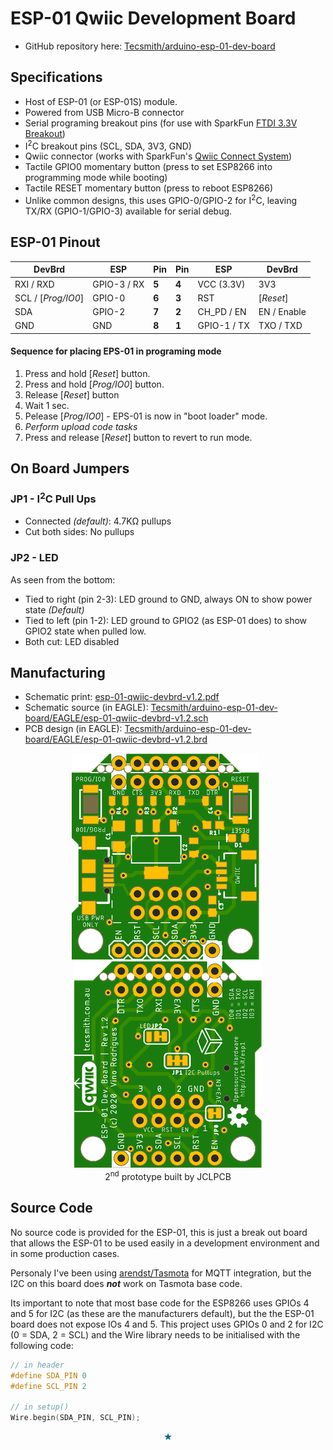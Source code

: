 # ESP-01 Qwiic Development Board

- GitHub repository here: [Tecsmith/arduino-esp-01-dev-board](https://github.com/Tecsmith/arduino-esp-01-dev-board/)


## Specifications

- Host of ESP-01 (or ESP-01S) module.
- Powered from USB Micro-B connector
- Serial programing breakout pins (for use with SparkFun [FTDI 3.3V Breakout](https://www.sparkfun.com/products/9873))
- I<sup>2</sup>C breakout pins (SCL, SDA, 3V3, GND)
- Qwiic connector (works with SparkFun's [Qwiic Connect System](https://www.sparkfun.com/qwiic))
- Tactile GPIO0 momentary button (press to set ESP8266 into programming mode while booting)
- Tactile RESET momentary button (press to reboot ESP8266)
- Unlike common designs, this uses GPIO-0/GPIO-2 for I<sup>2</sup>C, leaving TX/RX (GPIO-1/GPIO-3) available for serial debug.


## ESP-01 Pinout

DevBrd | ESP | Pin | Pin | ESP | DevBrd
---|---|---|---|---|---|
RXI / RXD | GPIO-3 / RX | **5** | **4** | VCC (3.3V) | 3V3
SCL / [*Prog/IO0*] | GPIO-0 | **6** | **3** | RST | [*Reset*]
SDA | GPIO-2 | **7** | **2** | CH_PD / EN | EN / Enable
GND | GND | **8** | **1** | GPIO-1 / TX | TXO / TXD

#### Sequence for placing EPS-01 in programing mode

1. Press and hold [*Reset*] button.
2. Press and hold [*Prog/IO0*] button.
3. Release [*Reset*] button
4. Wait 1 sec.
5. Pelease [*Prog/IO0*] - EPS-01 is now in "boot loader" mode.
6. *Perform upload code tasks*
7. Press and release [*Reset*] button to revert to run mode.


## On Board Jumpers

### JP1 - I<sup>2</sup>C Pull Ups
- Connected _(default)_: 4.7KΩ pullups
- Cut both sides: No pullups

### JP2 - LED

As seen from the bottom:

- Tied to right (pin 2-3): LED ground to GND, always ON to show power state _(Default)_
- Tied to left (pin 1-2): LED ground to GPIO2 (as ESP-01 does) to show GPIO2 state when pulled low.
- Both cut: LED disabled


## Manufacturing

* Schematic print: [esp-01-qwiic-devbrd-v1.2.pdf](esp-01-qwiic-devbrd-v1.2.pdf)
* Schematic source (in EAGLE): [Tecsmith/arduino-esp-01-dev-board/EAGLE/esp-01-qwiic-devbrd-v1.2.sch](https://github.com/Tecsmith/arduino-esp-01-dev-board/blob/main/EAGLE/esp-01-qwiic-devbrd-v1.2.sch)
* PCB design (in EAGLE): [Tecsmith/arduino-esp-01-dev-board/EAGLE/esp-01-qwiic-devbrd-v1.2.brd](https://github.com/Tecsmith/arduino-esp-01-dev-board/blob/main/EAGLE/esp-01-qwiic-devbrd-v1.2.brd)


<p align="center">
  <img src="img/esp1-top.png">
  &nbsp;
  <img src="img/esp1-btm.png">
  <br>
  2<sup>nd</sup> prototype built by JCLPCB
</p>




## Source Code

No source code is provided for the ESP-01, this is just a break out board that allows the ESP-01 to be used easily in a development environment and in some production cases.

Personaly I've been using [arendst/Tasmota](https://github.com/arendst/tasmota/) for MQTT integration, but the I2C on this board does ***not*** work on Tasmota base code.

Its important to note that most base code for the ESP8266 uses GPIOs 4 and 5 for I2C (as these are the manufacturers default), but the the ESP-01 board does not expose IOs 4 and 5.  This project uses GPIOs 0 and 2 for I2C (0 = SDA, 2 = SCL) and the Wire library needs to be initialised with the following code:

```cpp
// in header
#define SDA_PIN 0
#define SCL_PIN 2

// in setup()
Wire.begin(SDA_PIN, SCL_PIN);
```


<p align="center" style="color:#069">★</p>
